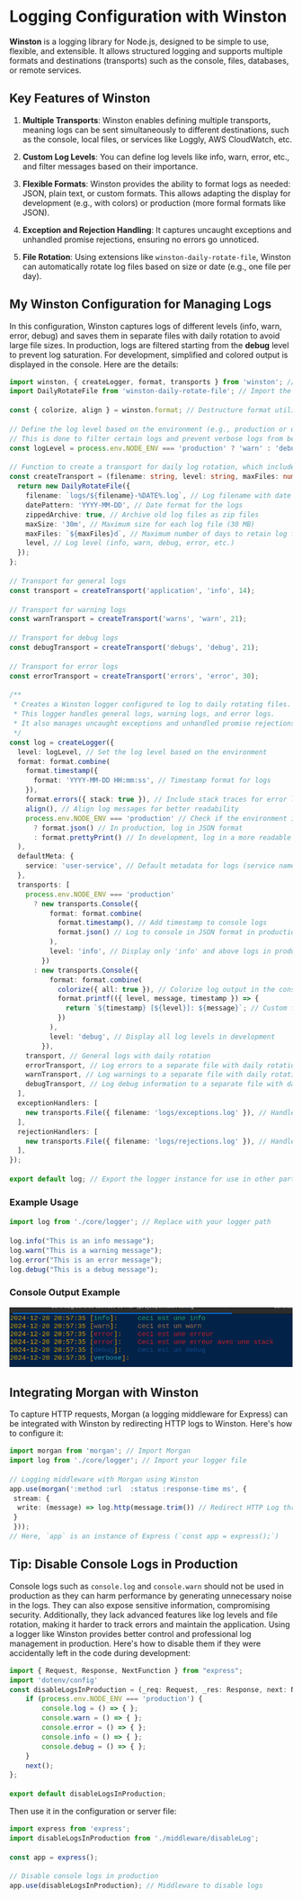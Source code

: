 # Logging Configuration with Winston

**Winston** is a logging library for Node.js, designed to be simple to use, flexible, and extensible. It allows structured logging and supports multiple formats and destinations (transports) such as the console, files, databases, or remote services.

## Key Features of Winston

1. **Multiple Transports**: Winston enables defining multiple transports, meaning logs can be sent simultaneously to different destinations, such as the console, local files, or services like Loggly, AWS CloudWatch, etc.

2. **Custom Log Levels**: You can define log levels like info, warn, error, etc., and filter messages based on their importance.

3. **Flexible Formats**: Winston provides the ability to format logs as needed: JSON, plain text, or custom formats. This allows adapting the display for development (e.g., with colors) or production (more formal formats like JSON).

4. **Exception and Rejection Handling**: It captures uncaught exceptions and unhandled promise rejections, ensuring no errors go unnoticed.

5. **File Rotation**: Using extensions like `winston-daily-rotate-file`, Winston can automatically rotate log files based on size or date (e.g., one file per day).

## My Winston Configuration for Managing Logs

In this configuration, Winston captures logs of different levels (info, warn, error, debug) and saves them in separate files with daily rotation to avoid large file sizes. In production, logs are filtered starting from the **debug** level to prevent log saturation. For development, simplified and colored output is displayed in the console. Here are the details:

```typescript
import winston, { createLogger, format, transports } from 'winston'; // Import Winston logging library and necessary components
import DailyRotateFile from 'winston-daily-rotate-file'; // Import the DailyRotateFile transport for log rotation

const { colorize, align } = winston.format; // Destructure format utilities from Winston

// Define the log level based on the environment (e.g., production or development).
// This is done to filter certain logs and prevent verbose logs from being sent in production.
const logLevel = process.env.NODE_ENV === 'production' ? 'warn' : 'debug';

// Function to create a transport for daily log rotation, which includes the filename pattern, log level, and maximum number of days to keep logs.
const createTransport = (filename: string, level: string, maxFiles: number) => {
  return new DailyRotateFile({
    filename: `logs/${filename}-%DATE%.log`, // Log filename with date pattern
    datePattern: 'YYYY-MM-DD', // Date format for the logs
    zippedArchive: true, // Archive old log files as zip files
    maxSize: '30m', // Maximum size for each log file (30 MB)
    maxFiles: `${maxFiles}d`, // Maximum number of days to retain log files
    level, // Log level (info, warn, debug, error, etc.)
  });
};

// Transport for general logs
const transport = createTransport('application', 'info', 14);

// Transport for warning logs
const warnTransport = createTransport('warns', 'warn', 21);

// Transport for debug logs
const debugTransport = createTransport('debugs', 'debug', 21);

// Transport for error logs
const errorTransport = createTransport('errors', 'error', 30);

/**
 * Creates a Winston logger configured to log to daily rotating files.
 * This logger handles general logs, warning logs, and error logs.
 * It also manages uncaught exceptions and unhandled promise rejections.
 */
const log = createLogger({
  level: logLevel, // Set the log level based on the environment
  format: format.combine(
    format.timestamp({
      format: 'YYYY-MM-DD HH:mm:ss', // Timestamp format for logs
    }),
    format.errors({ stack: true }), // Include stack traces for error logs
    align(), // Align log messages for better readability
    process.env.NODE_ENV === 'production' // Check if the environment is production
      ? format.json() // In production, log in JSON format
      : format.prettyPrint() // In development, log in a more readable format
  ),
  defaultMeta: {
    service: 'user-service', // Default metadata for logs (service name)
  },
  transports: [
    process.env.NODE_ENV === 'production'
      ? new transports.Console({
          format: format.combine(
            format.timestamp(), // Add timestamp to console logs
            format.json() // Log to console in JSON format in production
          ),
          level: 'info', // Display only 'info' and above logs in production
        })
      : new transports.Console({
          format: format.combine(
            colorize({ all: true }), // Colorize log output in the console
            format.printf(({ level, message, timestamp }) => {
              return `${timestamp} [${level}]: ${message}`; // Custom format for console logs
            })
          ),
          level: 'debug', // Display all log levels in development
        }),
    transport, // General logs with daily rotation
    errorTransport, // Log errors to a separate file with daily rotation
    warnTransport, // Log warnings to a separate file with daily rotation
    debugTransport, // Log debug information to a separate file with daily rotation
  ],
  exceptionHandlers: [
    new transports.File({ filename: 'logs/exceptions.log' }), // Handle uncaught exceptions and log them to a file
  ],
  rejectionHandlers: [
    new transports.File({ filename: 'logs/rejections.log' }), // Handle unhandled promise rejections and log them to a file
  ],
});

export default log; // Export the logger instance for use in other parts of the application
```

### Example Usage

```typescript
import log from './core/logger'; // Replace with your logger path

log.info("This is an info message");
log.warn("This is a warning message");
log.error("This is an error message");
log.debug("This is a debug message");
```

### Console Output Example

![alt text](public/logResult.png)

## Integrating Morgan with Winston

To capture HTTP requests, Morgan (a logging middleware for Express) can be integrated with Winston by redirecting HTTP logs to Winston. Here's how to configure it:

```typescript
import morgan from 'morgan'; // Import Morgan
import log from './core/logger'; // Import your logger file

// Logging middleware with Morgan using Winston
app.use(morgan(':method :url  :status :response-time ms', {
 stream: {
  write: (message) => log.http(message.trim()) // Redirect HTTP Log through winston
 }
 }));
// Here, `app` is an instance of Express (`const app = express();`)
```

## Tip: Disable Console Logs in Production

Console logs such as `console.log` and `console.warn` should not be used in production as they can harm performance by generating unnecessary noise in the logs. They can also expose sensitive information, compromising security. Additionally, they lack advanced features like log levels and file rotation, making it harder to track errors and maintain the application. Using a logger like Winston provides better control and professional log management in production. Here's how to disable them if they were accidentally left in the code during development:

```typescript
import { Request, Response, NextFunction } from "express";
import 'dotenv/config'
const disableLogsInProduction = (_req: Request, _res: Response, next: NextFunction) => {
    if (process.env.NODE_ENV === 'production') {
        console.log = () => { };
        console.warn = () => { };
        console.error = () => { };
        console.info = () => { };
        console.debug = () => { };
    }
    next();
};

export default disableLogsInProduction;
```

Then use it in the configuration or server file:

```typescript
import express from 'express';
import disableLogsInProduction from './middleware/disableLog';

const app = express();

// Disable console logs in production
app.use(disableLogsInProduction); // Middleware to disable logs
```
